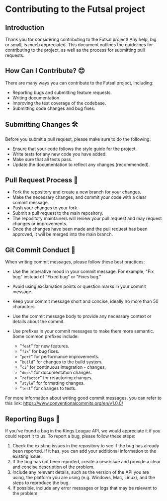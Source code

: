 # Contributing to the Futsal project

## Introduction

Thank you for considering contributing to the Futsal project!
Any help, big or small, is much appreciated. This document outlines the guidelines for contributing to the project, as well as the process for submitting pull requests.

## How Can I Contribute? 😊

There are many ways you can contribute to the Futsal project, including:

- Reporting bugs and submitting feature requests.
- Writing documentation.
- Improving the test coverage of the codebase.
- Submitting code changes and bug fixes.

##  Submitting Changes 🛠 
Before you submit a pull request, please make sure to do the following:
- Ensure that your code follows the style guide for the project.
- Write tests for any new code you have added.
- Make sure that all tests pass.
- Update the documentation to reflect any changes (recommended).

## Pull Request Process 🚀

 - Fork the repository and create a new branch for your changes.
 - Make the necessary changes, and commit your code with a clear commit message.
 - Push your changes to your fork.
 - Submit a pull request to the main repository.
 - The repository maintainers will review your pull request and may request changes or improvements.
 - Once the changes have been made and the pull request has been approved, it will be merged into the main branch.

## Git Commit Conduct 📝

  When writing commit messages, please follow these best practices:

  - Use the imperative mood in your commit message. For example, "Fix bug" instead of "Fixed bug" or "Fixes bug."
  - Avoid using exclamation points or question marks in your commit message.
  - Keep your commit message short and concise, ideally no more than 50 characters.
  - Use the commit message body to provide any necessary context or details about the commit.
  - Use prefixes in your commit messages to make them more semantic. Some common prefixes include:

    - "`feat`" for new features.
    - "`fix`" for bug fixes.
    - "`perf`" for performance improvements.
    - "`build`" for changes to the build system.
    - "`ci`" for continuous integration - changes,
    - "`docs`" for documentation changes.
    - "`refactor`" for refactoring changes.
    - "`style`" for formatting changes.
    - "`test`" for changes to tests.

  For more information about writing good commit messages, 
  you can refer to this link: https://www.conventionalcommits.org/en/v1.0.0/

 ## Reporting Bugs 🐛

If you've found a bug in the Kings League API, we would appreciate it if you could report it to us. To report a bug, please follow these steps:

1. Check the existing issues in the repository to see if the bug has already been reported. If it has, you can add your additional information to the existing issue.
2. If the bug has not been reported, create a new issue and provide a clear and concise description of the problem.
3. Include any relevant details, such as the version of the API you are using, the platform you are using (e.g. Windows, Mac, Linux), and the steps to reproduce the bug.
4. If possible, include any error messages or logs that may be relevant to the problem.
